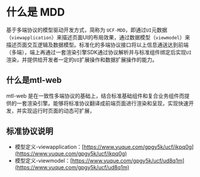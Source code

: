 # 什么是 MDD


基于多端协议的模型驱动开发方式，简称为 `UCF-MDD`，即通过`UI`元数据（`viewapplication`）来描述页面UI的布局效果，通过数据模型（`viewmodel`）来描述页面交互逻辑及数据模型。标准化的多端协议接口将以上信息通送达到前端（多端），端上再通过一套渲染引擎SDK通过协议解析并与标准组件绑定后实现`UI`渲染，并提供给开发者一定的`UI`扩展操作和数据扩展操作的能力。


<a name="67b24e26"></a>
## 什么是mtl-web

mtl-web 是在一致性多端协议的基础上，结合标准基础组件和复合业务组件而提供的一套渲染引擎。能够将标准协议翻译成前端页面进行渲染和呈现，实现快速开发，并实现运行时页面的动态可扩展，

<a name="54e6e5d2"></a>
## 标准协议说明

- 模型定义-viewapplication：[https://www.yuque.com/gpgy5k/ucf/ikpq0g](https://www.yuque.com/gpgy5k/ucf/ikpq0g)
- 模型定义-viewmodel：[https://www.yuque.com/gpgy5k/ucf/ud8q1m](https://www.yuque.com/gpgy5k/ucf/ud8q1m)

